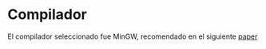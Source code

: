 # Compilador

El compilador seleccionado fue MinGW, recomendado en el siguiente [paper](https://josemariasola.github.io/papers/Compiladores,%20Editores%20y%20Entornos%20de%20Desarrollo.pdf)
